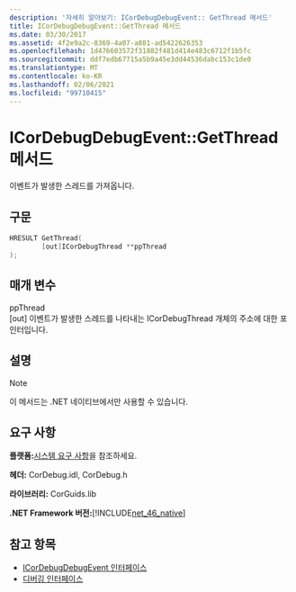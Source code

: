 ```yaml
---
description: '자세히 알아보기: ICorDebugDebugEvent:: GetThread 메서드'
title: ICorDebugDebugEvent::GetThread 메서드
ms.date: 03/30/2017
ms.assetid: 4f2e9a2c-8369-4a07-a881-ad5422626353
ms.openlocfilehash: 1d476603572f31882f481d414e483c6712f1b5fc
ms.sourcegitcommit: ddf7edb67715a5b9a45e3dd44536dabc153c1de0
ms.translationtype: MT
ms.contentlocale: ko-KR
ms.lasthandoff: 02/06/2021
ms.locfileid: "99710415"
---
```

# <a name="icordebugdebugeventgetthread-method"></a>ICorDebugDebugEvent::GetThread 메서드

이벤트가 발생한 스레드를 가져옵니다.  
  
## <a name="syntax"></a>구문  
  
```cpp  
HRESULT GetThread(  
        [out]ICorDebugThread **ppThread  
);  
```  
  
## <a name="parameters"></a>매개 변수  

 ppThread  
 [out] 이벤트가 발생한 스레드를 나타내는 ICorDebugThread 개체의 주소에 대한 포인터입니다.  
  
## <a name="remarks"></a>설명  
  
> [!NOTE]
> 이 메서드는 .NET 네이티브에서만 사용할 수 있습니다.  
  
## <a name="requirements"></a>요구 사항  

 **플랫폼:**[시스템 요구 사항](../../get-started/system-requirements.md)을 참조하세요.  
  
 **헤더:** CorDebug.idl, CorDebug.h  
  
 **라이브러리:** CorGuids.lib  
  
 **.NET Framework 버전:**[!INCLUDE[net_46_native](../../../../includes/net-46-native-md.md)]  
  
## <a name="see-also"></a>참고 항목

- [ICorDebugDebugEvent 인터페이스](icordebugdebugevent-interface.md)
- [디버깅 인터페이스](debugging-interfaces.md)
